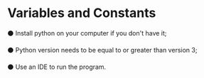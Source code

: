 # Variables and Constants

⚫️ Install python on your computer if you don't have it;

⚫️ Python version needs to be equal to or greater than version 3;

⚫️ Use an IDE to run the program.
